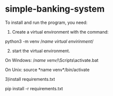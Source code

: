 # simple-banking-system
To install and run the program, you need:
1) Create a virtual environment with the command:

  python3 -m venv /*name virtual envirinment*/

2) start the virtual environment.

  On Windows:
  /*name venv*/\Scripts\activate.bat

  On Unix:
  source \*name venv*\/bin/activate

3)install requirements.txt

  pip install -r requirements.txt
